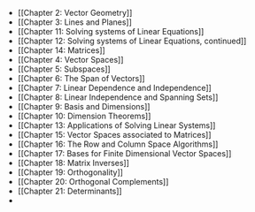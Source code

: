 - [[Chapter 2: Vector Geometry]]
- [[Chapter 3: Lines and Planes]]
- [[Chapter 11: Solving systems of Linear Equations]]
- [[Chapter 12: Solving systems of Linear Equations, continued]]
- [[Chapter 14: Matrices]]
- [[Chapter 4: Vector Spaces]]
- [[Chapter 5: Subspaces]]
- [[Chapter 6: The Span of Vectors]]
- [[Chapter 7: Linear Dependence and Independence]]
- [[Chapter 8: Linear Independence and Spanning Sets]]
- [[Chapter 9: Basis and Dimensions]]
- [[Chapter 10: Dimension Theorems]]
- [[Chapter 13: Applications of Solving Linear Systems]]
- [[Chapter 15: Vector Spaces associated to Matrices]]
- [[Chapter 16: The Row and Column Space Algorithms]]
- [[Chapter 17: Bases for Finite Dimensional Vector Spaces]]
- [[Chapter 18: Matrix Inverses]]
- [[Chapter 19: Orthogonality]]
- [[Chapter 20: Orthogonal Complements]]
- [[Chapter 21: Determinants]]
-